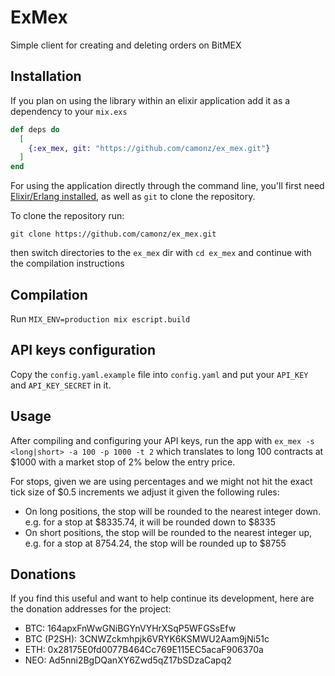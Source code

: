 # ExMex

Simple client for creating and deleting orders on BitMEX

## Installation
If you plan on using the library within an elixir application add it as a dependency to your `mix.exs`

```elixir
def deps do
  [
    {:ex_mex, git: "https://github.com/camonz/ex_mex.git"}
  ]
end
```
For using the application directly through the command line, you'll first need [Elixir/Erlang installed](https://elixir-lang.org/install.html),
as well as `git` to clone the repository.

To clone the repository run:

```
git clone https://github.com/camonz/ex_mex.git
```

then switch directories to the `ex_mex` dir with `cd ex_mex` and continue with the compilation instructions


## Compilation

Run `MIX_ENV=production mix escript.build`

## API keys configuration

Copy the `config.yaml.example` file into `config.yaml` and put your `API_KEY` and `API_KEY_SECRET` in it.

## Usage

After compiling and configuring your API keys, run the app with `ex_mex -s <long|short> -a 100 -p 1000 -t 2` which translates to
long 100 contracts at $1000 with a market stop of 2% below the entry price.

For stops, given we are using percentages and we might not hit the exact tick size of $0.5 increments we adjust
it given the following rules:

* On long positions, the stop will be rounded to the nearest integer down. e.g. for a stop at $8335.74,
  it will be rounded down to $8335
* On short positions, the stop will be rounded to the nearest integer up, e.g. for a stop at 8754.24,
  the stop will be rounded up to $8755


## Donations

If you find this useful and want to help continue its development, here are the donation addresses for the project:

* BTC: 164apxFnWwGNiBGYnVYHrXSqP5WFGSsEfw
* BTC (P2SH): 3CNWZckmhpjk6VRYK6KSMWU2Aam9jNi51c
* ETH: 0x28175E0fd0077B464Cc769E115EC5acaF906370a
* NEO: Ad5nni2BgDQanXY6Zwd5qZ17bSDzaCapq2
